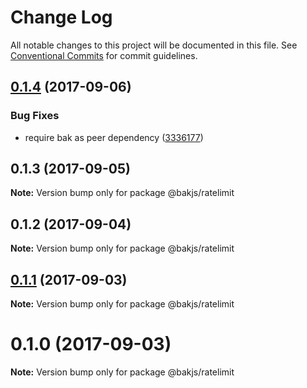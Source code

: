 # Change Log

All notable changes to this project will be documented in this file.
See [Conventional Commits](https://conventionalcommits.org) for commit guidelines.

<a name="0.1.4"></a>
## [0.1.4](https://github.com/bakjs/bak/compare/@bakjs/ratelimit@0.1.3...@bakjs/ratelimit@0.1.4) (2017-09-06)


### Bug Fixes

* require bak as peer dependency ([3336177](https://github.com/bakjs/bak/commit/3336177))




<a name="0.1.3"></a>
## 0.1.3 (2017-09-05)




**Note:** Version bump only for package @bakjs/ratelimit

<a name="0.1.2"></a>
## 0.1.2 (2017-09-04)




**Note:** Version bump only for package @bakjs/ratelimit

<a name="0.1.1"></a>
## [0.1.1](https://github.com/bakjs/bak/compare/@bakjs/ratelimit@0.1.0...@bakjs/ratelimit@0.1.1) (2017-09-03)




**Note:** Version bump only for package @bakjs/ratelimit

<a name="0.1.0"></a>
# 0.1.0 (2017-09-03)




**Note:** Version bump only for package @bakjs/ratelimit
